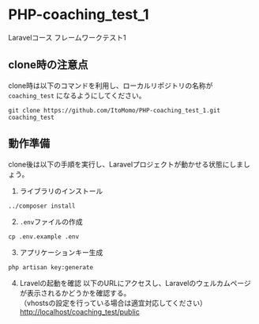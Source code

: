 # PHP-coaching_test_1
Laravelコース フレームワークテスト1
  
## clone時の注意点
clone時は以下のコマンドを利用し、ローカルリポジトリの名称が `coaching_test` になるようにしてください。  

```git
git clone https://github.com/ItoMomo/PHP-coaching_test_1.git coaching_test
```

## 動作準備

clone後は以下の手順を実行し、Laravelプロジェクトが動かせる状態にしましょう。

1. ライブラリのインストール
```
../composer install
```
2. `.env`ファイルの作成
```
cp .env.example .env
```
3. アプリケーションキー生成
```
php artisan key:generate
```
4. Lravelの起動を確認
以下のURLにアクセスし、Laravelのウェルカムページが表示されるかどうかを確認する。  
（vhostsの設定を行っている場合は適宜対応してください）  
[http://localhost/coaching_test/public](http://localhost/coaching_test/public)
